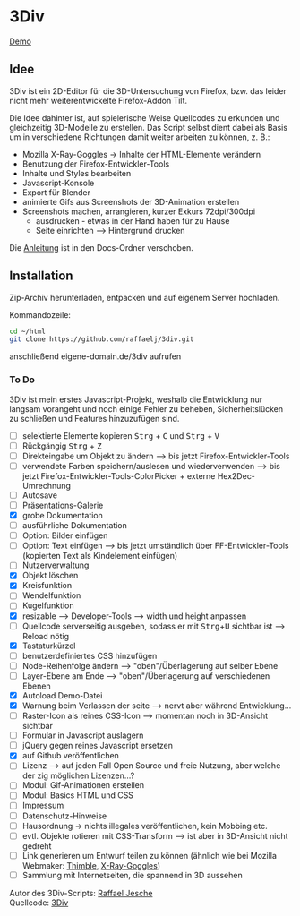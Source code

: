 3Div
====

[Demo](http://3div.12px.de/)

## Idee
3Div ist ein 2D-Editor für die 3D-Untersuchung von Firefox, bzw. das leider nicht mehr weiterentwickelte Firefox-Addon Tilt.

Die Idee dahinter ist, auf spielerische Weise Quellcodes zu erkunden und gleichzeitig 3D-Modelle zu erstellen. Das Script selbst dient dabei als Basis um in verschiedene Richtungen damit weiter arbeiten zu können, z. B.:

- Mozilla X-Ray-Goggles -> Inhalte der HTML-Elemente verändern
- Benutzung der Firefox-Entwickler-Tools
 - Inhalte und Styles bearbeiten
 - Javascript-Konsole
- Export für Blender
- animierte Gifs aus Screenshots der 3D-Animation erstellen
- Screenshots machen, arrangieren, kurzer Exkurs 72dpi/300dpi
  - ausdrucken - etwas in der Hand haben für zu Hause
  - Seite einrichten --> Hintergrund drucken

Die [Anleitung](docs/manual.md) ist in den Docs-Ordner verschoben.

## Installation
Zip-Archiv herunterladen, entpacken und auf eigenem Server hochladen.

Kommandozeile:
```bash
cd ~/html
git clone https://github.com/raffaelj/3div.git
```

anschließend eigene-domain.de/3div aufrufen

### To Do
3Div ist mein erstes Javascript-Projekt, weshalb die Entwicklung nur langsam vorangeht und noch einige Fehler zu beheben, Sicherheitslücken zu schließen und Features hinzuzufügen sind.

- [ ] selektierte Elemente kopieren <kbd>Strg</kbd> + <kbd>C</kbd> und <kbd>Strg</kbd> + <kbd>V</kbd>
- [ ] Rückgängig <kbd>Strg</kbd> + <kbd>Z</kbd>
- [ ] Direkteingabe um Objekt zu ändern --> bis jetzt Firefox-Entwickler-Tools
- [ ] verwendete Farben speichern/auslesen und wiederverwenden --> bis jetzt Firefox-Entwickler-Tools-ColorPicker + externe Hex2Dec-Umrechnung
- [ ] Autosave
- [ ] Präsentations-Galerie
- [x] grobe Dokumentation
- [ ] ausführliche Dokumentation
- [ ] Option: Bilder einfügen
- [ ] Option: Text einfügen --> bis jetzt umständlich über FF-Entwickler-Tools (kopierten Text als Kindelement einfügen)
- [ ] Nutzerverwaltung
- [x] Objekt löschen
- [x] Kreisfunktion
- [ ] Wendelfunktion
- [ ] Kugelfunktion
- [x] resizable --> Developer-Tools --> width und height anpassen
- [ ] Quellcode serverseitig ausgeben, sodass er mit <kbd>Strg</kbd>+<kbd>U</kbd> sichtbar ist --> Reload nötig
- [x] Tastaturkürzel
- [ ] benutzerdefiniertes CSS hinzufügen
- [ ] Node-Reihenfolge ändern --> "oben"/Überlagerung auf selber Ebene
- [ ] Layer-Ebene am Ende --> "oben"/Überlagerung auf verschiedenen Ebenen
- [x] Autoload Demo-Datei
- [x] Warnung beim Verlassen der seite --> nervt aber während Entwicklung...
- [ ] Raster-Icon als reines CSS-Icon --> momentan noch in 3D-Ansicht sichtbar
- [ ] Formular in Javascript auslagern
- [ ] jQuery gegen reines Javascript ersetzen
- [x] auf Github veröffentlichen
- [ ] Lizenz --> auf jeden Fall Open Source und freie Nutzung, aber welche der zig möglichen Lizenzen...?
- [ ] Modul: Gif-Animationen erstellen
- [ ] Modul: Basics HTML und CSS
- [ ] Impressum
- [ ] Datenschutz-Hinweise
- [ ] Hausordnung -> nichts illegales veröffentlichen, kein Mobbing etc.
- [ ] evtl. Objekte rotieren mit CSS-Transform --> ist aber in 3D-Ansicht nicht gedreht
- [ ] Link generieren um Entwurf teilen zu können (ähnlich wie bei Mozilla Webmaker: [Thimble](https://thimble.mozilla.org/), [X-Ray-Goggles](https://webmaker.org/goggles))
- [ ] Sammlung mit Internetseiten, die spannend in 3D aussehen

Autor des 3Div-Scripts: [Raffael Jesche](http://raffaeljesche.de)  
Quellcode: [3Div](https://github.com/raffaelj/3div)
